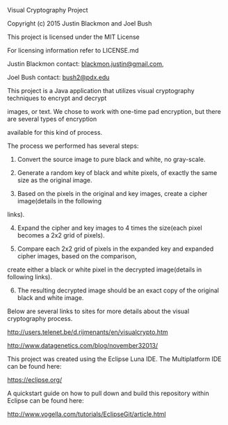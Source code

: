 Visual Cryptography Project

Copyright (c) 2015 Justin Blackmon and Joel Bush

This project is licensed under the MIT License

For licensing information refer to LICENSE.md

Justin Blackmon contact: blackmon.justin@gmail.com, 

Joel Bush contact: bush2@pdx.edu

This project is a Java application that utilizes visual cryptography techniques to encrypt and decrypt 

images, or text. We chose to work with one-time pad encryption, but there are several types of encryption 

available for this kind of process. 

The process we performed has several steps:

1. Convert the source image to pure black and white, no gray-scale.

2. Generate a random key of black and white pixels, of exactly the same size as the original image.

3. Based on the pixels in the original and key images, create a cipher image(details in the following 

links).

4. Expand the cipher and key images to 4 times the size(each pixel becomes a 2x2 grid of pixels).

5. Compare each 2x2 grid of pixels in the expanded key and expanded cipher images, based on the comparison, 

create either a black or white pixel in the decrypted image(details in following links).

6. The resulting decrypted image should be an exact copy of the original black and white image.

Below are several links to sites for more details about the visual cryptography process.

http://users.telenet.be/d.rijmenants/en/visualcrypto.htm

http://www.datagenetics.com/blog/november32013/


This project was created using the Eclipse Luna IDE.  The Multiplatform IDE can be found here:

https://eclipse.org/

A quickstart guide on how to pull down and build this repository within Eclipse can be found here:

http://www.vogella.com/tutorials/EclipseGit/article.html

